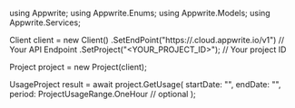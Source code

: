 using Appwrite;
using Appwrite.Enums;
using Appwrite.Models;
using Appwrite.Services;

Client client = new Client()
    .SetEndPoint("https://<REGION>.cloud.appwrite.io/v1") // Your API Endpoint
    .SetProject("<YOUR_PROJECT_ID>"); // Your project ID

Project project = new Project(client);

UsageProject result = await project.GetUsage(
    startDate: "",
    endDate: "",
    period: ProjectUsageRange.OneHour // optional
);